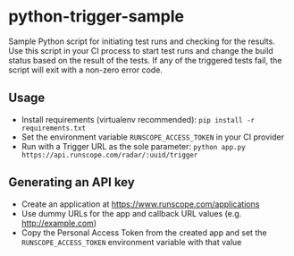 # python-trigger-sample
Sample Python script for initiating test runs and checking for the results. Use this script in your CI process to start test runs and change the build status based on the result of the tests. If any of the triggered tests fail, the script will exit with a non-zero error code.

## Usage

 - Install requirements (virtualenv recommended): `pip install -r requirements.txt`
 - Set the environment variable `RUNSCOPE_ACCESS_TOKEN` in your CI provider
 - Run with a Trigger URL as the sole parameter: `python app.py https://api.runscope.com/radar/:uuid/trigger`

## Generating an API key

 - Create an application at https://www.runscope.com/applications
 - Use dummy URLs for the app and callback URL values (e.g. http://example.com)
 - Copy the Personal Access Token from the created app and set the `RUNSCOPE_ACCESS_TOKEN` environment variable with that value
